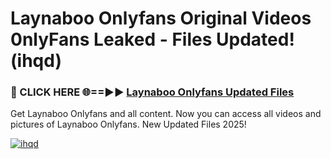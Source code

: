 # Laynaboo Onlyfans Original Videos 0nlyFans Leaked - Files Updated! (ihqd)

<h3>🔴 CLICK HERE 🌐==►► <a href="https://tinyurl.com/2wckxsce" rel="nofollow">Laynaboo Onlyfans Updated Files</a></h3>

Get Laynaboo Onlyfans and all content. Now you can access all videos and pictures of Laynaboo Onlyfans. New Updated Files 2025!

[![ihqd](https://i.imgur.com/AFduVYN.gif)](https://tinyurl.com/2wckxsce)
